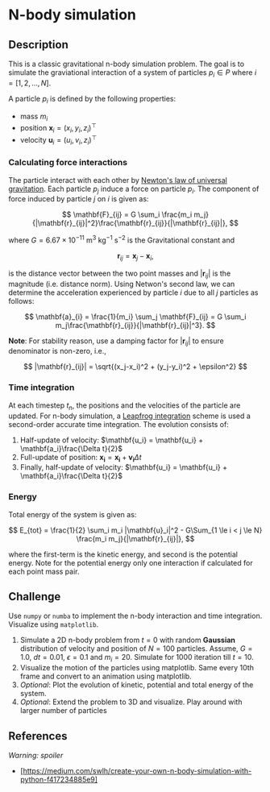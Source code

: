 # N-body simulation

## Description

This is a classic gravitational n-body simulation problem. The goal is to simulate the graviational interaction of a system of particles $p_i\in P$ where $i=[1, 2, ...,N]$.

A particle $p_i$ is defined by the following properties:

- mass $m_i$
- position $\mathbf{x}_i = (x_i, y_i, z_i)^\top$
- velocity $\mathbf{u}_i = (u_i, v_i, z_i)^\top$

### Calculating force interactions

The particle interact with each other by [Newton's law of universal gravitation](https://en.wikipedia.org/wiki/Newton%27s_law_of_universal_gravitation). Each particle $p_j$ induce a force on particle $p_i$. The component of force induced by particle $j$ on $i$ is given as:

$$
\mathbf{F}_{ij} = G \sum_i \frac{m_i m_j}{|\mathbf{r}_{ij}|^2}\frac{\mathbf{r}_{ij}}{|\mathbf{r}_{ij}|},
$$

where $G = 6.67\times10^{-11}$ m$^3$ kg$^{-1}$ s$^{-2}$ is the Gravitational constant and

$$
\mathbf{r}_{ij} = \mathbf{x}_j - \mathbf{x}_i,
$$

is the distance vector between the two point masses and $|\mathbf{r}_{ij}|$ is the magnitude (i.e. distance norm). Using Netwon's second law, we can determine the acceleration experienced by particle $i$ due to all $j$ particles as follows:

$$
\mathbf{a}_{i} = \frac{1}{m_i} \sum_j \mathbf{F}_{ij} = G \sum_i m_j\frac{\mathbf{r}_{ij}}{|\mathbf{r}_{ij}|^3}.
$$

**Note**: For stability reason, use a damping factor for $|\mathbf{r}_{ij}|$ to ensure denominator is non-zero, i.e.,

$$
|\mathbf{r}_{ij}| = \sqrt{(x_j-x_i)^2 + (y_j-y_i)^2 + \epsilon^2}
$$

### Time integration

At each timestep $t_n$, the positions and the velocities of the particle are updated. For n-body simulation, a [Leapfrog integration](https://en.wikipedia.org/wiki/Leapfrog_integration) scheme is used a second-order accurate time integration. The evolution consists of:

1. Half-update of velocity: $\mathbf{u_i} = \mathbf{u_i} + \mathbf{a_i}\frac{\Delta t}{2}$
2. Full-update of position: $\mathbf{x_i} = \mathbf{x_i} + \mathbf{v_i}\Delta t$
3. Finally, half-update of velocity: $\mathbf{u_i} = \mathbf{u_i} + \mathbf{a_i}\frac{\Delta t}{2}$

### Energy

Total energy of the system is given as:

$$
E_{tot} = \frac{1}{2} \sum_i m_i |\mathbf{u}_i|^2 - G\Sum_{1 \le i < j \le N} \frac{m_i m_j}{|\mathbf{r}_{ij}|},
$$

where the first-term is the kinetic energy, and second is the potential energy. Note for the potential energy only one interaction if calculated for each point mass pair.


## Challenge

Use `numpy` or `numba` to implement the n-body interaction and time integration. Visualize using `matplotlib`.

1. Simulate a 2D n-body problem from $t=0$ with random **Gaussian** distribution of velocity and position of $N=100$ particles. Assume, $G=1.0$, $dt=0.01$, $\epsilon=0.1$ and $m_i=20$. Simulate for 1000 iteration till $t=10$.
2. Visualize the motion of the particles using matplotlib. Same every 10th frame and convert to an animation using matplotlib.
3. *Optional*: Plot the evolution of kinetic, potential and total energy of the system.
4. *Optional*: Extend the problem to 3D and visualize. Play around with larger number of particles

## References

*Warning: spoiler*

- [https://medium.com/swlh/create-your-own-n-body-simulation-with-python-f417234885e9]
